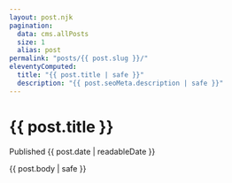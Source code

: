 ```yaml
---
layout: post.njk
pagination:
  data: cms.allPosts
  size: 1
  alias: post
permalink: "posts/{{ post.slug }}/"
eleventyComputed:
  title: "{{ post.title | safe }}"
  description: "{{ post.seoMeta.description | safe }}"
---
```


<div class="masthead">

# {{ post.title }}

Published {{ post.date | readableDate }}

</div>

<div class="readable">

{{ post.body | safe }}

</div>
